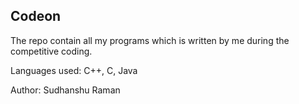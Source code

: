 ## Codeon

The repo contain all my programs which is written by me during the competitive coding.

Languages used: C++, C, Java

Author: Sudhanshu Raman

